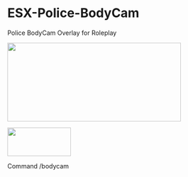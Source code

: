 # ESX-Police-BodyCam
Police BodyCam Overlay for Roleplay

<p><img src="https://i.imgur.com/WaWZVwv.png" alt="" width="391" height="177" /></p>

<p><img src="https://cdn.discordapp.com/attachments/862997995377262592/863022514962563102/unknown.png" alt="" width="143" height="64" /></p>

Command /bodycam
